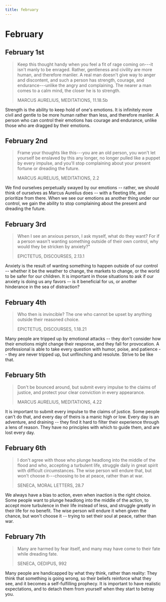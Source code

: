 ```yaml
---
title: february
---
```


# February

## February 1st

> Keep this thought handy when you feel a fit of rage coming on---it
> isn't manly to be enraged. Rather, gentleness and civility are more
> human, and therefore manlier. A real man doesn't give way to anger and
> discontent, and such a person has strength, courage, and
> endurance---unlike the angry and complaining. The nearer a man comes
> to a calm mind, the closer he is to strength.
>
> MARCUS AURELIUS, MEDITATIONS, 11.18.5b

Strength is the ability to keep hold of one\'s emotions. It is
infinitely more civil and gentle to be more human rather than less, and
therefore manlier. A person who can control their emotions has courage
and endurance, unlike those who are dragged by their emotions.

## February 2nd

> Frame your thoughts like this---you are an old person, you won't let
> yourself be enslaved by this any longer, no longer pulled like a
> puppet by every impulse, and you'll stop complaining about your
> present fortune or dreading the future.
>
> MARCUS AURELIUS, MEDITATIONS, 2.2

We find ourselves perpetually swayed by our emotions \-- rather, we
should think of ourselves as Marcus Aurelius does \-- with a fleeting
life, and prioritize from there. When we see our emotions as another
thing under our control, we gain the ability to stop complaining about
the present and dreading the future.

## February 3rd

> When I see an anxious person, I ask myself, what do they want? For if
> a person wasn't wanting something outside of their own control, why
> would they be stricken by anxiety?"
>
> EPICTETUS, DISCOURSES, 2.13.1

Anxiety is the result of wanting something to happen outside of our
control \-- whether it be the weather to change, the markets to change,
or the world to be safer for our children. It is important in those
situations to ask if our anxiety is doing us any favors \-- is it
beneficial for us, or another hinderance in the sea of distraction?

## February 4th

> Who then is invincible? The one who cannot be upset by anything
> outside their reasoned choice.
>
> EPICTETUS, DISCOURSES, 1.18.21

Many people are tripped up by emotional attacks \-- they don\'t consider
how their emotions might change their response, and they fall for
provocation. A professional is able to take every question with humor,
poise, and patience \-- they are never tripped up, but unflinching and
resolute. Strive to be like that.

## February 5th

> Don't be bounced around, but submit every impulse to the claims of
> justice, and protect your clear conviction in every appearance.
>
> MARCUS AURELIUS, MEDITATIONS, 4.22

It is important to submit every impulse to the claims of justice. Some
people can\'t do that, and every day of theirs is a manic high or low.
Every day is an adventure, and draining \-- they find it hard to filter
their experience through a lens of reason. They have no principles with
which to guide them, and are lost every day.

## February 6th

> I don\'t agree with those who plunge headlong into the middle of the
> flood and who, accepting a turbulent life, struggle daily in great
> spirit with difficult circumstances. The wise person will endure that,
> but won\'t choose it---choosing to be at peace, rather than at war.
>
> SENECA, MORAL LETTERS, 28.7

We always have a bias to action, even when inaction is the right choice.
Some people want to plunge headlong into the middle of the action, to
accept more turbulence in their life instead of less, and struggle
greatly in their life for no benefit. The wise person will endure it
when given the chance, but won\'t choose it \-- trying to set their soul
at peace, rather than war.

## February 7th

> Many are harmed by fear itself, and many may have come to their fate
> while dreading fate.
>
> SENECA, OEDIPUS, 992

Many people are handicapped by what they think, rather than reality:
They think that something is going wrong, so their beliefs reinforce
what they see, and it becomes a self-fulfilling prophecy. It is
important to have realistic expectations, and to detach them from
yourself when they start to betray you.
